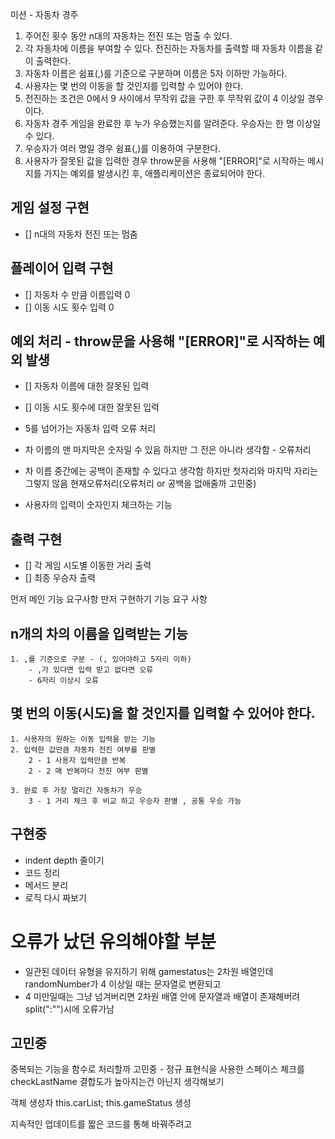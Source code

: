 미션 - 자동차 경주


1. 주어진 횟수 동안 n대의 자동차는 전진 또는 멈출 수 있다.
2. 각 자동차에 이름을 부여할 수 있다. 전진하는 자동차를 출력할 때 자동차 이름을 같이 출력한다.
3. 자동차 이름은 쉼표(,)를 기준으로 구분하며 이름은 5자 이하만 가능하다.
4. 사용자는 몇 번의 이동을 할 것인지를 입력할 수 있어야 한다.
5. 전진하는 조건은 0에서 9 사이에서 무작위 값을 구한 후 무작위 값이 4 이상일 경우이다.
6. 자동차 경주 게임을 완료한 후 누가 우승했는지를 알려준다. 우승자는 한 명 이상일 수 있다.
7. 우승자가 여러 명일 경우 쉼표(,)를 이용하여 구분한다.
8. 사용자가 잘못된 값을 입력한 경우 throw문을 사용해 "[ERROR]"로 시작하는 메시지를 가지는 예외를 발생시킨 후, 애플리케이션은 종료되어야 한다.


## 게임 설정 구현
- [] n대의 자동차 전진 또는 멈춤


## 플레이어 입력 구현
- [] 자동차 수 만큼 이름입력 0
- [] 이동 시도 횟수 입력 0 


## 예외 처리 - throw문을 사용해 "[ERROR]"로 시작하는 예외 발생
- [] 자동차 이름에 대한 잘못된 입력
- [] 이동 시도 횟수에 대한 잘못된 입력

- 5를 넘어가는 자동차 입력 오류 처리
- 차 이름의 맨 마지막은 숫자일 수 있음 하지만 그 전은 아니라 생각함 - 오류처리
- 차 이름 중간에는 공백이 존재할 수 있다고 생각함 하지만 첫자리와 마지막 자리는 그렇지 않음 현재오류처리(오류처리 or 공백을 없애줄까 고민중)
- 사용자의 입력이 숫자인지 체크하는 기능


## 출력 구현
- [] 각 게임 시도별 이동한 거리 출력
- [] 최종 우승자 출력

먼저 메인 기능 요구사항 만저 구현하기
기능 요구 사항


## n개의 차의 이름을 입력받는 기능
    1. ,를 기준으로 구분 - (, 있어야하고 5자리 이하)
        - ,가 있다면 입력 받고 없다면 오류
        - 6자리 이상시 오류


## 몇 번의 이동(시도)을 할 것인지를 입력할 수 있어야 한다.
    1. 사용자의 원하는 이동 입력을 받는 기능
    2. 입력한 값만큼 자동차 전진 여부를 판별 
        2 - 1 사용자 입력만큼 반복
        2 - 2 매 반복마다 전진 여부 판별

    3. 완료 후 가장 멀리간 자동차가 우승
        3 - 1 거리 체크 후 비교 하고 우승자 판별 , 공통 우승 가능


## 구현중
- indent depth 줄이기
- 코드 정리
- 메서드 분리
- 로직 다시 짜보기


# 오류가 났던 유의해야할 부분
- 일관된 데이터 유형을 유지하기 위해 gamestatus는 2차원 배열인데 randomNumber가 4 이상일 때는 문자열로 변환되고
- 4 미만일때는 그냥 넘겨버리면 2차원 배열 안에 문자열과 배열이 존재해버려 split(":"")시에 오류가남 


## 고민중
중복되는 기능을 함수로 처리할까 고민중 - 정규 표현식을 사용한 스페이스 체크를 checkLastName 결합도가 높아지는건 아닌지 생각해보기

객체 생성자 
this.carList;
this.gameStatus 생성

지속적인 업데이트를 짧은 코드를 통해 바꿔주려고